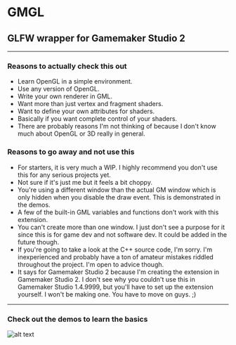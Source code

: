 # GMGL
## GLFW wrapper for Gamemaker Studio 2

---

### Reasons to actually check this out
* Learn OpenGL in a simple environment.
* Use any version of OpenGL.
* Write your own renderer in GML.
* Want more than just vertex and fragment shaders.
* Want to define your own attributes for shaders.
* Basically if you want complete control of your shaders.
* There are probably reasons I'm not thinking of because 
I don't know much about OpenGL or 3D really in general.

### Reasons to go away and not use this
* For starters, it is very much a WIP. I highly recommend you don't use 
  this for any serious projects yet.
* Not sure if it's just me but it feels a bit choppy.
* You're using a different window than the actual GM window which 
  is only hidden when you disable the draw event. This is demonstrated in the demos.
* A few of the built-in GML variables and functions don't work with this extension.
* You can't create more than one window. I just don't see a purpose for it since 
  this is for game dev and not software dev. It could be added in the future though.
* If you're going to take a look at the C++ source code, I'm sorry. I'm inexperienced
  and probably have a ton of amateur mistakes riddled throughout the project. I'm open
  to advice though.
* It says for Gamemaker Studio 2 because I'm creating the extension in Gamemaker Studio 2.
  I don't see why you couldn't use this in Gamemaker Studio 1.4.9999, but you'll have to set up
  the extension yourself. I won't be making one. You have to move on guys. ;)

---
### Check out the demos to learn the basics
![alt text](https://i.imgur.com/zLmWihP.gif,"")